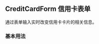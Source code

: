 <div class="demo-header">
<p class="overviewicon">
  <span class="wapi-grid-formitem"/>
</p>

## CreditCardForm 信用卡表单

<nova-uxlink widget-name="CreditCardForm"></nova-uxlink>

通过表单输入实时改变信用卡卡片的相关信息。
</div>

### 基本用法

<nova-demo-view link="credit-card-form/basic-usage.vue"></nova-demo-view>

<br>

<nova-attributes link="credit-card-form"></nova-attributes>


